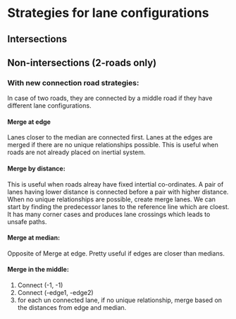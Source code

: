 # Strategies for lane configurations

## Intersections

## Non-intersections (2-roads only)

### With new connection road strategies:
In case of two roads, they are connected by a middle road if they have different lane configurations.

#### Merge at edge
Lanes closer to the median are connected first. Lanes at the edges are merged if there are no unique relationships possible. This is useful when roads are not already placed on inertial system.

#### Merge by distance:

This is useful when roads alreay have fixed intertial co-ordinates. A pair of lanes having lower distance is connected before a pair with higher distance. When no unique relationships are possible, create merge lanes. We can start by finding the predecessor lanes to the reference line which are cloest. It has many corner cases and produces lane crossings which leads to unsafe paths.

#### Merge at median:

Opposite of Merge at edge. Pretty useful if edges are closer than medians.


#### Merge in the middle:

1. Connect (-1, -1)
2. Connect (-edge1, -edge2)
3. for each un connected lane, if no unique relationship, merge based on the distances from edge and median.
